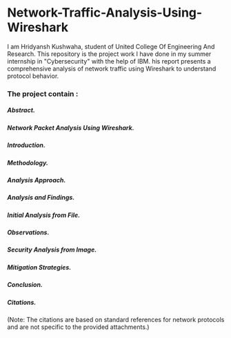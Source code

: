 # Network-Traffic-Analysis-Using-Wireshark
I am Hridyansh Kushwaha, student of United College Of Engineering And Research. This repository is the project work I have done in my summer internship in "Cybersecurity"  with the help of IBM.  his report presents a comprehensive analysis of network traffic using Wireshark to understand protocol behavior.
### The project contain :
##### Abstract.
##### Network Packet Analysis Using Wireshark. 
##### Introduction.
##### Methodology. 
##### Analysis Approach.
##### Analysis and Findings.
##### Initial Analysis from File. 
##### Observations.
##### Security Analysis from Image.
##### Mitigation Strategies.
##### Conclusion.
##### Citations.
(Note: The citations are based on standard references for network protocols and are not specific to
the provided attachments.)
